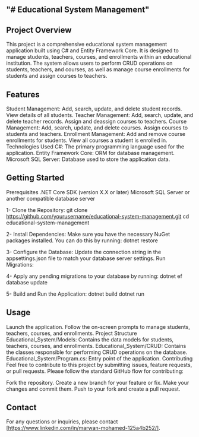 "# Educational System Management"
---------------------------------
Project Overview
----------------
This project is a comprehensive educational system management application built using C# and Entity Framework Core. It is designed to manage students, teachers, courses, and enrollments within an educational institution. The system allows users to perform CRUD operations on students, teachers, and courses, as well as manage course enrollments for students and assign courses to teachers.

Features
--------
Student Management: Add, search, update, and delete student records. View details of all students.
Teacher Management: Add, search, update, and delete teacher records. Assign and deassign courses to teachers.
Course Management: Add, search, update, and delete courses. Assign courses to students and teachers.
Enrollment Management: Add and remove course enrollments for students. View all courses a student is enrolled in.
Technologies Used
C#: The primary programming language used for the application.
Entity Framework Core: ORM for database management.
Microsoft SQL Server: Database used to store the application data.

Getting Started
---------------

Prerequisites
.NET Core SDK (version X.X or later)
Microsoft SQL Server or another compatible database server

1- Clone the Repository:
git clone https://github.com/yourusername/educational-system-management.git
cd educational-system-management

2- Install Dependencies:
Make sure you have the necessary NuGet packages installed. You can do this by running:
dotnet restore

3- Configure the Database:
Update the connection string in the appsettings.json file to match your database server settings.
Run Migrations:

4- Apply any pending migrations to your database by running:
dotnet ef database update

5- Build and Run the Application:
dotnet build
dotnet run

Usage
-----

Launch the application.
Follow the on-screen prompts to manage students, teachers, courses, and enrollments.
Project Structure
Educational_System/Models: Contains the data models for students, teachers, courses, and enrollments.
Educational_System/CRUD: Contains the classes responsible for performing CRUD operations on the database.
Educational_System/Program.cs: Entry point of the application.
Contributing
Feel free to contribute to this project by submitting issues, feature requests, or pull requests. Please follow the standard GitHub flow for contributing:

Fork the repository.
Create a new branch for your feature or fix.
Make your changes and commit them.
Push to your fork and create a pull request.

Contact
-------
For any questions or inquiries, please contact [https://www.linkedin.com/in/marwan-mohamed-125a4b252/].
